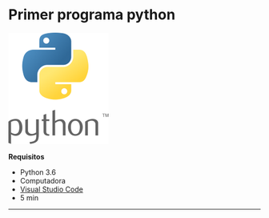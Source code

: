 # Primer programa python

![Logo](imagenes/logodepython1.png)

**Requisitos**
- Python 3.6
- Computadora
- [Visual Studio Code](https://code.visualstudio.com/)
- 5 min
--------------------------------------------

